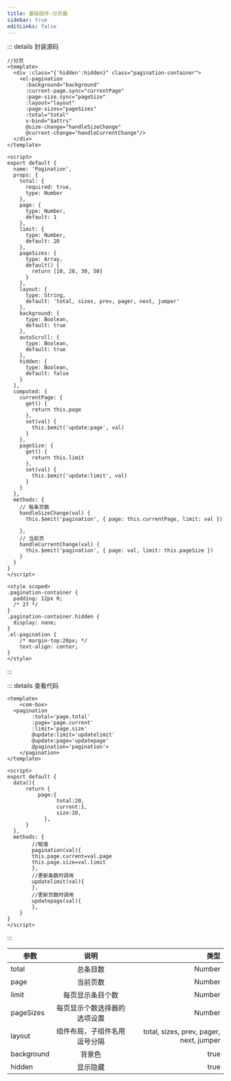 ```yaml
---
title: 基础组件-分页器
sidebar: true
editLinks: false
---
```


<title-pv/>

<pagination/>


::: details 封装源码
``` vue
//分页
<template>
  <div :class="{'hidden':hidden}" class="pagination-container">
    <el-pagination
      :background="background"
      :current-page.sync="currentPage"
      :page-size.sync="pageSize"
      :layout="layout"
      :page-sizes="pageSizes"
      :total="total"
      v-bind="$attrs"
      @size-change="handleSizeChange"
      @current-change="handleCurrentChange"/>
  </div>
</template>

<script>
export default {
  name: 'Pagination',
  props: {
    total: {
      required: true,
      type: Number
    },
    page: {
      type: Number,
      default: 1
    },
    limit: {
      type: Number, 
      default: 20
    },
    pageSizes: {
      type: Array,
      default() {
        return [10, 20, 30, 50]
      }
    },
    layout: {
      type: String,
      default: 'total, sizes, prev, pager, next, jumper'
    },
    background: {
      type: Boolean,
      default: true
    },
    autoScroll: {
      type: Boolean,
      default: true
    },
    hidden: {
      type: Boolean,
      default: false
    }
  },
  computed: {
    currentPage: {
      get() {
        return this.page
      },
      set(val) {
        this.$emit('update:page', val)
      }
    },
    pageSize: {
      get() {
        return this.limit
      },
      set(val) {
        this.$emit('update:limit', val)
      }
    } 
  },
  methods: {
    // 每条页数
    handleSizeChange(val) {
      this.$emit('pagination', { page: this.currentPage, limit: val })

    },
    // 当前页
    handleCurrentChange(val) {
      this.$emit('pagination', { page: val, limit: this.pageSize })
    }
  }
}
</script>

<style scoped>
.pagination-container {
  padding: 12px 0;
  /* 27 */
}
.pagination-container.hidden {
  display: none;
}
.el-pagination {
    /* margin-top:20px; */
    text-align: center;   
}
</style>
```
:::

::: details 查看代码
``` vue
<template>
    <com-box>
  <pagination 
        :total='page.total' 
        :page='page.current' 
        :limit='page.size'
        @update:limit='updatelimit' 
        @update:page='updatepage'
        @pagination='pagination'>
    </pagination>
</template>

<script>
export default {
  data(){
      return {
          page:{
                total:20,
                current:1,
                size:10,
            },
      }
  },
  methods: {
        //赋值
        pagination(val){
        this.page.current=val.page
        this.page.size=val.limit
        },
        //更新条数时调用
        updatelimit(val){
        },
        //更新页数时调用
        updatepage(val){
        },
    }
}
</script>
```
:::

| 参数          | 说明           |  类型  |
| ------------- |:-------------:|  -----:|
| total         | 总条目数      |   Number |
| page           | 当前页数      |    Number |
| limit          | 每页显示条目个数 |    Number |
| pageSizes      | 每页显示个数选择器的选项设置  |    Number |
| layout          | 组件布局，子组件名用逗号分隔  |    total, sizes, prev, pager, next, jumper|
| background      | 背景色      |    true |
| hidden          | 显示隐藏      |    true |



<leave/>